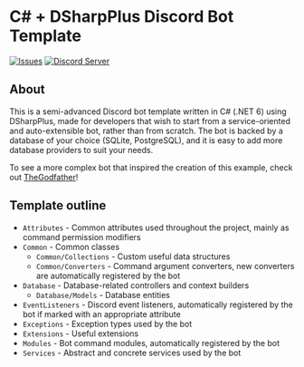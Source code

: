 # C# + DSharpPlus Discord Bot Template
[![Issues](https://img.shields.io/github/issues/ivan-ristovic/DiscordBotTemplate.svg)](https://github.com/ivan-ristovic/DiscordBotTemplate/issues)
[![Discord Server](https://discord.com/api/guilds/794671727291531274/embed.png)](https://discord.gg/z7KZGQQxRz)

## About
This is a semi-advanced Discord bot template written in C# (.NET 6) using DSharpPlus, made for developers that wish to start from a service-oriented and auto-extensible bot, rather than from scratch. The bot is backed by a database of your choice (SQLite, PostgreSQL), and it is easy to add more database providers to suit your needs. 

To see a more complex bot that inspired the creation of this example, check out [TheGodfather](https://github.com/ivan-ristovic/the-godfather)!

## Template outline
  - `Attributes` - Common attributes used throughout the project, mainly as command permission modifiers
  - `Common` - Common classes
    - `Common/Collections` - Custom useful data structures
    - `Common/Converters` - Command argument converters, new converters are automatically registered by the bot
  - `Database` - Database-related controllers and context builders
    - `Database/Models` - Database entities
  - `EventListeners` - Discord event listeners, automatically registered by the bot if marked with an appropriate attribute
  - `Exceptions` - Exception types used by the bot
  - `Extensions` - Useful extensions
  - `Modules` - Bot command modules, automatically registered by the bot
  - `Services` - Abstract and concrete services used by the bot
